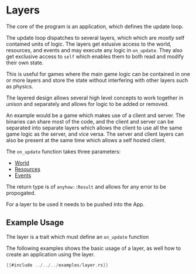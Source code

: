 # Layers

The core of the program is an application, which defines the update loop.

The update loop dispatches to several layers, which which are *mostly* self
contained units of logic. The layers get exlusive access to the world,
resources, and events and may execute any logic in `on_update`. They also get
exclusive access to `self` which enables them to both read and modify their own
state.

This is useful for games where the main game logic can be contained in one or
more layers and store the state without interfering with other layers such as
physics.

The layered design allows several high level concepts to work together in unison
and separately and allows for logic to be added or removed.

An example would be a game which makes use of a client and server. The binaries
can share most of the code, and the client and server can be separated into
separate layers which allows the client to use all the same game logic as the
server, and vice versa. The server and client layers can also be present at the
same time which allows a self hosted client.

The `on_update` function takes three parameters:
- [World](./ecs.md)
- [Resources](./resources.md)
- [Events](./events.md)

The return type is of `anyhow::Result` and allows for any error to be
propogated.

For a layer to be used it needs to be pushed into the App.

## Example Usage
The layer is a trait which must define an `on_update` function

The following examples shows the basic usage of a layer, as well how to create
an application using the layer.


```rust
{{#include ../../../examples/layer.rs}}
```
